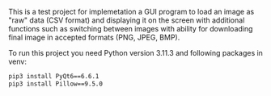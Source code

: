 This is a test project for implemetation a GUI program to load an image as "raw" data (CSV format) and displaying it on the screen with additional functions such as switching between images with ability for downloading final image in accepted formats (PNG, JPEG, BMP).

To run this project you need Python version 3.11.3 and following packages in venv:
``` bash
pip3 install PyQt6==6.6.1
pip3 install Pillow==9.5.0
```
